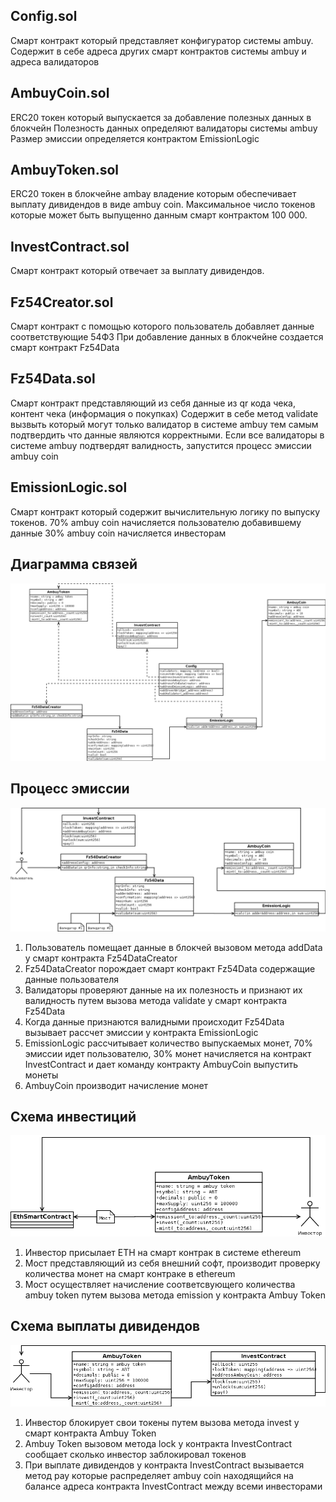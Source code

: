 Config.sol
-------------
Смарт контракт который представляет конфигуратор системы ambuy.
Содержит в себе адреса других смарт контрактов системы ambuy и адреса валидаторов

AmbuyCoin.sol
-------------
ERC20 токен который выпускается за добавление полезных данных в блокчейн
Полезность данных определяют валидаторы системы ambuy
Размер эмиссии определяется контрактом EmissionLogic

AmbuyToken.sol
-------------
ERC20 токен в блокчейне ambay владение которым обеспечивает выплату дивидендов в виде ambuy coin.
Максимальное число токенов которые может быть выпущенно данным смарт контрактом 100 000.

InvestContract.sol
-------------
Смарт контракт который отвечает за выплату дивидендов.

Fz54Creator.sol
-------------
Смарт контракт с помощью которого пользователь добавляет данные соответствующие 54ФЗ
При добавление данных в блокчейне создается смарт контракт Fz54Data

Fz54Data.sol
-------------
Смарт контракт представляющий из себя данные из qr кода чека, контент чека (информация о покупках)
Содержит в себе метод validate вызвыть который могут только валидатор в системе ambuy тем самым подтвердить что данные являются корректными.
Если все валидаторы в системе ambuy подтвердят валидность, запустится процесс эмиссии ambuy coin

EmissionLogic.sol
-------------
Смарт контракт который содержит вычислительную логику по выпуску токенов.
70% ambuy coin начисляется пользователю добавившему данные
30% ambuy coin начисляется инвесторам

Диаграмма связей
-------------
![Диаграмма связей](https://github.com/ambuy/blockchain/blob/master/diagramm/link.png)

Процесс эмиссии
-------------
![Процесс эмиссии](https://github.com/ambuy/blockchain/blob/master/diagramm/emission.png)
1. Пользователь помещает данные в блокчей вызовом метода addData у смарт контракта Fz54DataCreator
2. Fz54DataCreator порождает смарт контракт Fz54Data содержащие данные пользователя
3. Валидаторы проверяют данные на их полезность и признают их валидность путем вызова метода validate у смарт контракта Fz54Data
4. Когда данные признаются валидными происходит Fz54Data вызывает рассчет эмиссии у контракта EmissionLogic
5. EmissionLogic рассчитывает количество выпускаемых монет, 70% эмиссии идет пользователю, 30% монет начисляется на контракт InvestContract и дает команду контракту AmbuyCoin выпустить монеты
6. AmbuyCoin производит начисление монет

Схема инвестиций
-------------
![Схема инвестиций](https://github.com/ambuy/blockchain/blob/master/diagramm/bridge.png)
1. Инвестор присылает ETH на смарт контрак в системе ethereum
2. Мост представляющий из себя внешний софт, производит проверку количества монет на смарт контраке в ethereum
3. Мост осуществляет начисление соответсвующего количества ambuy token путем вызова метода emission у контракта Ambuy Token

Схема выплаты дивидендов
-------------
![Схема выплаты дивидендов](https://github.com/ambuy/blockchain/blob/master/diagramm/invest.png)
1. Инвестор блокирует свои токены путем вызова метода invest у смарт контракта Ambuy Token
2. Ambuy Token вызовом метода lock у контракта InvestContract сообщает сколько инвестор заблокировал токенов
3. При выплате дивидендов у контракта InvestContract вызывается метод pay которые распределяет ambuy coin находящийся на балансе адреса контракта InvestContract между всеми инвесторами
